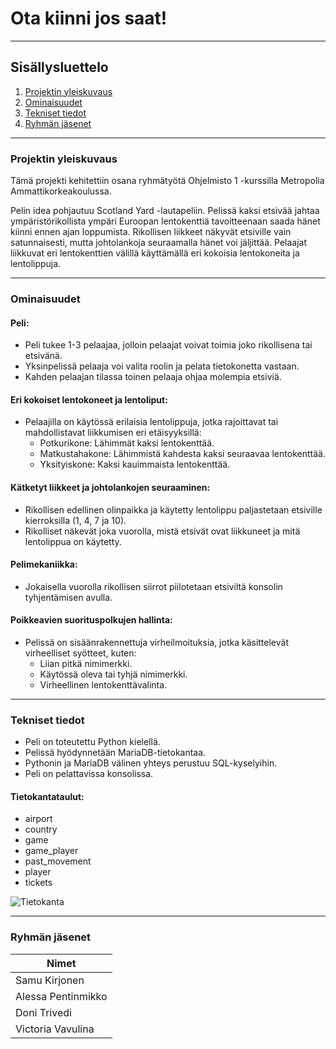 # Ota kiinni jos saat!

------------

## Sisällysluettelo
  1. [Projektin yleiskuvaus](#projektin-yleiskuvaus)
  2. [Ominaisuudet](#Ominaisuudet)
  3. [Tekniset tiedot](#Tekniset-tiedot)
  4. [Ryhmän jäsenet](#Ryhmän-jäsenet)

------------

### Projektin yleiskuvaus

Tämä projekti kehitettiin osana ryhmätyötä Ohjelmisto 1 -kurssilla Metropolia Ammattikorkeakoulussa.

Pelin idea pohjautuu Scotland Yard -lautapeliin. Pelissä kaksi etsivää jahtaa ympäristörikollista ympäri Euroopan lentokenttiä tavoitteenaan saada hänet kiinni ennen ajan loppumista. Rikollisen liikkeet näkyvät etsiville vain satunnaisesti, mutta johtolankoja seuraamalla hänet voi jäljittää. Pelaajat liikkuvat eri lentokenttien välillä käyttämällä eri kokoisia lentokoneita ja lentolippuja.

------------

### Ominaisuudet
#### Peli:
- Peli tukee 1-3 pelaajaa, jolloin pelaajat voivat toimia joko rikollisena tai etsivänä.
- Yksinpelissä pelaaja voi valita roolin ja pelata tietokonetta vastaan.
- Kahden pelaajan tilassa toinen pelaaja ohjaa molempia etsiviä.
#### Eri kokoiset lentokoneet ja lentoliput:
- Pelaajilla on käytössä erilaisia lentolippuja, jotka rajoittavat tai mahdollistavat liikkumisen eri etäisyyksillä:
    - Potkurikone: Lähimmät kaksi lentokenttää.
    - Matkustahakone: Lähimmistä kahdesta kaksi seuraavaa lentokenttää.
    - Yksityiskone: Kaksi kauimmaista lentokenttää.
#### Kätketyt liikkeet ja johtolankojen seuraaminen:
- Rikollisen edellinen olinpaikka ja käytetty lentolippu paljastetaan etsiville kierroksilla (1, 4, 7 ja 10).
- Rikolliset näkevät joka vuorolla, mistä etsivät ovat liikkuneet ja mitä lentolippua on käytetty.
#### Pelimekaniikka:
- Jokaisella vuorolla rikollisen siirrot piilotetaan etsiviltä konsolin tyhjentämisen avulla.
#### Poikkeavien suorituspolkujen hallinta:
- Pelissä on sisäänrakennettuja virheilmoituksia, jotka käsittelevät virheelliset syötteet, kuten:
    - Liian pitkä nimimerkki.
    - Käytössä oleva tai tyhjä nimimerkki.
    - Virheellinen lentokenttävalinta.

------------
  
### Tekniset tiedot
- Peli on toteutettu Python kielellä.
- Pelissä hyödynnetään MariaDB-tietokantaa.
- Pythonin ja MariaDB välinen yhteys perustuu SQL-kyselyihin.
- Peli on pelattavissa konsolissa.

#### Tietokantataulut:
- airport 
- country
- game
- game_player
- past_movement
- player
- tickets

![Tietokanta](https://github.com/user-attachments/assets/5d0ca8c2-7ff7-439c-b886-d3c23762cf33)
  
------------

### Ryhmän jäsenet

| Nimet              |
|--------------------|
| Samu Kirjonen      |
| Alessa Pentinmikko |
| Doni Trivedi       |
| Victoria Vavulina  |
